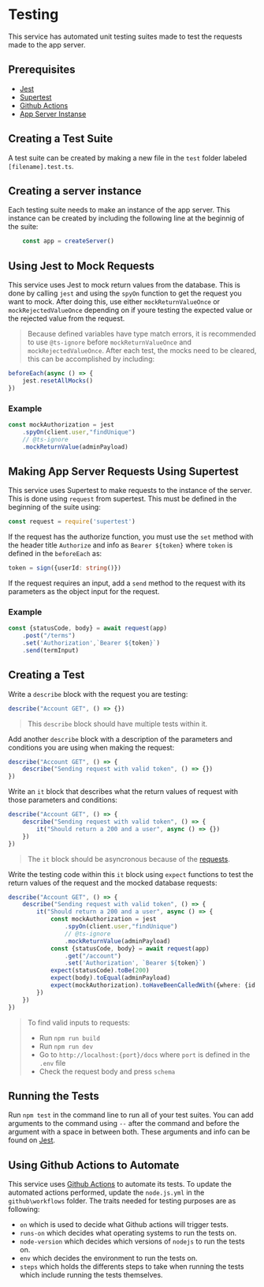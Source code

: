 # Testing

This service has automated unit testing suites made to test the requests made to the app server.

## Prerequisites
- [Jest](https://jestjs.io/)
- [Supertest](https://www.npmjs.com/package/supertest)
- [Github Actions](https://github.com/en/actions)
- [App Server Instanse](#creating-a-server-instance)

## Creating a Test Suite
A test suite can be created by making a new file in the `test` folder labeled `[filename].test.ts`.

## Creating a server instance
Each testing suite needs to make an instance of the app server.
This instance can be created by including the following line at the beginnig of the suite: 
```ts
    const app = createServer()
```

## Using Jest to Mock Requests
This service uses Jest to mock return values from the database. This is done by calling `jest` and using the `spyOn` function to get the request you want to mock. After doing this, use either `mockReturnValueOnce` or `mockRejectedValueOnce` depending on if youre testing the expected value or the rejected value from the request.
>Because defined variables have type match errors, it is recommended to use `@ts-ignore` before `mockReturnValueOnce` and `mockRejectedValueOnce`.
After each test, the mocks need to be cleared, this can be accomplished by including:
```ts
beforeEach(async () => {
    jest.resetAllMocks()
})
```
### Example
```ts
const mockAuthorization = jest
    .spyOn(client.user,"findUnique")
    // @ts-ignore
    .mockReturnValue(adminPayload)
```

## Making App Server Requests Using Supertest
This service uses Supertest to make requests to the instance of the server. This is done using `request` from supertest. This must be defined in the beginning of the suite using:
```ts
const request = require('supertest')
```
If the request has the authorize function, you must use the `set` method with the header title `Authorize` and info as `Bearer ${token}` where `token` is defined in the `beforeEach` as:
```ts
token = sign({userId: string()})
```
If the request requires an input, add a `send` method to the request with its parameters as the object input for the request.
### Example
```ts
const {statusCode, body} = await request(app)
    .post("/terms")
    .set('Authorization',`Bearer ${token}`)
    .send(termInput)
```

## Creating a Test
Write a `describe` block with the request you are testing:
```ts
describe("Account GET", () => {})
```
>This `describe` block should have multiple tests within it.

Add another `describe` block with a description of the parameters and conditions you are using when making the request:
```ts
describe("Account GET", () => {
    describe("Sending request with valid token", () => {})
})
```
Write an `it` block that describes what the return values of request with those parameters and conditions:
```ts
describe("Account GET", () => {
    describe("Sending request with valid token", () => {
        it("Should return a 200 and a user", async () => {})
    })
})
```
>The `it` block should be asyncronous because of the [requests](#making-app-server-requests-using-supertest).

Write the testing code within this `it` block using `expect` functions to test the return values of the request and the mocked database requests:
```ts
describe("Account GET", () => {
    describe("Sending request with valid token", () => {
        it("Should return a 200 and a user", async () => {
            const mockAuthorization = jest
                .spyOn(client.user,"findUnique")
                // @ts-ignore
                .mockReturnValue(adminPayload)
            const {statusCode, body} = await request(app)
                .get("/account")
                .set('Authorization', `Bearer ${token}`)
            expect(statusCode).toBe(200)
            expect(body).toEqual(adminPayload)
            expect(mockAuthorization).toHaveBeenCalledWith({where: {id: parse(token).userId}})
        })
    })
})
```
>To find valid inputs to requests:
>- Run `npm run build`
>- Run `npm run dev`
>- Go to `http://localhost:{port}/docs` where `port` is defined in the `.env` file
>- Check the request body and press `schema`

## Running the Tests
Run `npm test` in the command line to run all of your test suites. You can add arguments to the command using `--` after the command and before the argument with a space in between both. These arguments and info can be found on [Jest](https://jestjs.io/docs/cli).

## Using Github Actions to Automate
This service uses [Github Actions](https://docs.github.com/en/actions) to automate its tests. To update the automated actions performed, update the `node.js.yml` in the `github\workflows` folder. The traits needed for testing purposes are as following:
- `on` which is used to decide what Github actions will trigger tests.
- `runs-on` which decides what operating systems to run the tests on.
- `node-version` which decides which versions of `nodejs` to run the tests on.
- `env` which decides the environment to run the tests on.
- `steps` which holds the differents steps to take when running the tests which include running the tests themselves.